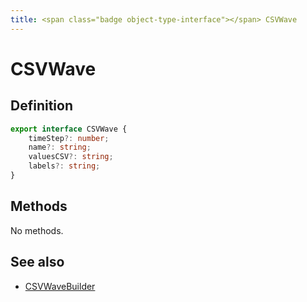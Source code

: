 ```yaml
---
title: <span class="badge object-type-interface"></span> CSVWave
---
```

# <span class="badge object-type-interface"></span> CSVWave

## Definition

```typescript
export interface CSVWave {
	timeStep?: number;
	name?: string;
	valuesCSV?: string;
	labels?: string;
}

```
## Methods

No methods.
## See also

 * <span class="badge builder"></span> [CSVWaveBuilder](./builder-CSVWaveBuilder.md)
